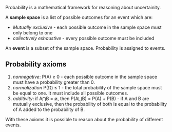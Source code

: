 Probability is a mathematical framework for reasoning about uncertainity.

A **sample space** is a list of possible outcomes for an event which are: 
* *Mutually exclusive* - each possible outcome in the sample space must only belong to one 
* *collectively exhaustive* - every possible outcome must be included

An **event** is a subset of the sample space. Probability is assigned to events. 

## Probability axioms
1. *nonnegative*: P(A) &geq; 0 - each possible outcome in the sample space must have a probability greater than 0.
2. *normalization* P(&Omega;) &leq; 1 - the total probability of the sample space must be equal to one. It must include all possible outcomes. 
3. *additivity*: if A&Intersection;B = &empty;, then P(A&Union;B) = P(A) + P(B) - if A and B are mutually exclusive, then the probability of both is equal to the probability of A added to the probability of B.

With these axioms it is possible to reason about the probability of different events. 

